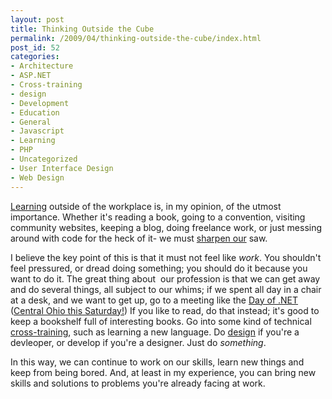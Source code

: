 ```yaml
---
layout: post
title: Thinking Outside the Cube
permalink: /2009/04/thinking-outside-the-cube/index.html
post_id: 52
categories: 
- Architecture
- ASP.NET
- Cross-training
- design
- Development
- Education
- General
- Javascript
- Learning
- PHP
- Uncategorized
- User Interface Design
- Web Design
---
```


<a class="zem_slink" title="Learning" rel="wikipedia" 
href="http://en.wikipedia.org/wiki/Learning">Learning</a> outside of the 
workplace is, in my opinion, of the utmost importance. Whether it's reading a 
book, going to a convention, visiting community websites, keeping a blog, doing 
freelance work, or just messing around with code for the heck of it- we must <a 
href="http://www.codinghorror.com/blog/archives/001236.html" 
target="_blank">sharpen our</a> saw.

I believe the key point of this is that it must not feel like _work_. You 
shouldn't feel pressured, or dread doing something; you should do it because 
you want to do it. The great thing about  our profession is that we can get 
away and do several things, all subject to our whims; if we spent all day in a 
chair at a desk, and we want to get up, go to a meeting like the <a 
href="http://www.dodn.org/" target="_blank">Day of .NET</a> (<a 
href="http://cinnug.org/cododn/default.aspx" target="_blank">Central Ohio this 
Saturday!</a>) If you like to read, do that instead; it's good to keep a 
bookshelf full of interesting books. Go into some kind of technical <a 
class="zem_slink" title="Cross-training" rel="wikipedia" 
href="http://en.wikipedia.org/wiki/Cross-training">cross-training</a>, such as 
learning a new language. Do <a class="zem_slink" title="Design" rel="wikipedia" 
href="http://en.wikipedia.org/wiki/Design">design</a> if you're a devleoper, or 
develop if you're a designer. Just do _something_.

In this way, we can continue to work on our skills, learn new things and keep 
from being bored. And, at least in my experience, you can bring new skills and 
solutions to problems you're already facing at work.
